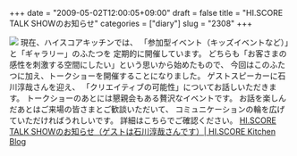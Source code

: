 +++
date = "2009-05-02T12:00:05+09:00"
draft = false
title = "HI.SCORE TALK SHOWのお知らせ"
categories = ["diary"]
slug = "2308"
+++

<img src="http://img.blog.hi.score-kitchen.com/20090501_1129954.png">
現在、ハイスコアキッチンでは、
「参加型イベント（キッズイベントなど）」と「ギャラリー」のふたつを
定期的に開催しています。
どちらも「お客さまの感性を刺激する空間にしたい」という思いから始めたもので、
今回はこのふたつに加え、トークショーを開催することになりました。
ゲストスピーカーに石川淳哉さんを迎え、
「クリエイティブの可能性」についてお話しいただきます。
トークショーのあとには懇親会もある贅沢なイベントです。
お話を楽しんだあとはご来場の皆さまとご歓談いただいて、
コミュニケーションの輪を広げていただければうれしいです。
詳細はこちらでご確認ください。
<a href="http://blog.hi.score-kitchen.com/?eid=57" target="_blank">HI.SCORE TALK SHOWのお知らせ（ゲストは石川淳哉さんです）| HI.SCORE Kitchen Blog</a>

